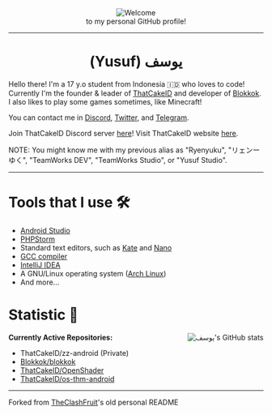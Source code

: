 <div align="center">
<img src="https://raw.githubusercontent.com/yusufrafir/yusufrafir/master/welcome-fire.gif" alt="Welcome" align="center">
</div>

<div align="center">
to my personal GitHub profile!
</div>

----------

<div dir="rtl" align="center">
<h1>يوسف (Yusuf)</h1>
</div>

Hello there! I'm a 17 y.o student from Indonesia 🇮🇩 who loves to code! Currently I'm the founder & leader of [ThatCakeID](https://github.com/ThatCakeID) and developer of [Blokkok](https://github.com/Blokkok).
I also likes to play some games sometimes, like Minecraft!

You can contact me in [Discord](https://dsc.bio/ryenyuku), [Twitter](https://twitter.com/ryenyuku), and [Telegram](https://t.me/yusufrafir).

Join ThatCakeID Discord server [here](https://discord.gg/tV5qQjcZhb)! Visit ThatCakeID website [here](https://thatcakeid.com).

NOTE: You might know me with my previous alias as "Ryenyuku", "リェンーゆく", "TeamWorks DEV", "TeamWorks Studio", or "Yusuf Studio".

----------

<h1>Tools that I use 🛠️</h1>

- [Android Studio](https://developer.android.com/studio)
- [PHPStorm](https://www.jetbrains.com/phpstorm)
- Standard text editors, such as [Kate](https://kate-editor.org/) and [Nano](https://www.nano-editor.org)
- [GCC compiler](https://gcc.gnu.org/)
- [IntelliJ IDEA](https://www.jetbrains.com/idea)
- A GNU/Linux operating system ([Arch Linux](https://archlinux.org))
- And more...


<h1>Statistic 🏅</h1> <img alt="يوسف's GitHub stats" src="https://github-readme-stats.vercel.app/api?username=yusufrafir&show_icons=true&count_private=true&bg_color=00000000&text_color=808080&hide_border=true" align="right">

**Currently Active Repositories:**
- ThatCakeID/zz-android (Private)
- [Blokkok/blokkok](https://github.com/Blokkok/blokkok)
- [ThatCakeID/OpenShader](https://github.com/ThatCakeID/OpenShader)
- [ThatCakeID/os-thm-android](https://github.com/ThatCakeID/os-thm-android)

----------

Forked from [TheClashFruit](https://github.com/TheClashFruit/TheClashFruit)'s old personal README
